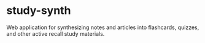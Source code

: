 # study-synth
Web application for synthesizing notes and articles into flashcards, quizzes, and other active recall study materials.
